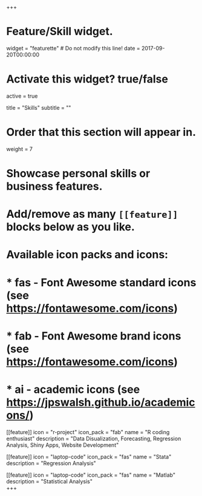 +++
# Feature/Skill widget.
widget = "featurette"  # Do not modify this line!
date = 2017-09-20T00:00:00

# Activate this widget? true/false
active = true

title = "Skills"
subtitle = ""

# Order that this section will appear in.
weight = 7

# Showcase personal skills or business features.
# 
# Add/remove as many `[[feature]]` blocks below as you like.
# 
# Available icon packs and icons:
# * fas - Font Awesome standard icons (see https://fontawesome.com/icons)
# * fab - Font Awesome brand icons (see https://fontawesome.com/icons)
# * ai - academic icons (see https://jpswalsh.github.io/academicons/)

[[feature]]
  icon = "r-project"
  icon_pack = "fab"
  name = "R coding enthusiast"
  description = "Data Disualization, Forecasting, Regression Analysis, Shiny Apps, Website Development"
  
[[feature]]
  icon = "laptop-code"
  icon_pack = "fas"
  name = "Stata"
  description = "Regression Analysis"  
  
[[feature]]
  icon = "laptop-code"
  icon_pack = "fas"
  name = "Matlab"
  description = "Statistical Analysis"  
+++

